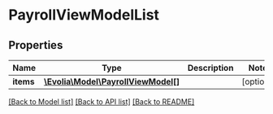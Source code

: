 # PayrollViewModelList

## Properties
Name | Type | Description | Notes
------------ | ------------- | ------------- | -------------
**items** | [**\Evolia\Model\PayrollViewModel[]**](PayrollViewModel.md) |  | [optional] 

[[Back to Model list]](../README.md#documentation-for-models) [[Back to API list]](../README.md#documentation-for-api-endpoints) [[Back to README]](../README.md)

